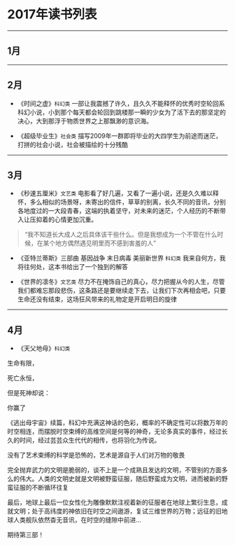 # 2017年读书列表
---

## 1月

---

## 2月

- 《时间之虚》`科幻类` 一部让我震撼了许久，且久久不能释怀的优秀时空轮回系科幻小说，小到那个每天都会轮回到跳楼那一瞬的少女为了活下去的那坚定的决心，大到那浮于物质世界之上那飘渺的意识海。

- 《超级毕业生》`社会类` 描写2009年一群即将毕业的大四学生为前途而迷茫，打拼的社会小说，社会被描绘的十分残酷

---

## 3月

- 《秒速五厘米》`文艺类` 电影看了好几遍，又看了一遍小说，还是久久难以释怀，多么相似的场景呀，未寄出的信件，草草的别离，长久不同的音讯，分别各地度过的一大段青春，这端的执着坚守，对未来的迷茫，个人经历的不断带入让压抑着的心情更加沉重。

> “我不知道长大成人之后具体该干些什么。但是我想成为一个不管在什么时候，在某个地方偶然遇见明里而不感到害羞的人”

- 《亚特兰蒂斯》三部曲 基因战争 末日病毒 美丽新世界 `科幻类` 我来自何方，我将往何处，这本书给出了一个独到的解答

- 《世界的凛冬》`文艺类`  尽力不在掩饰自己的真心，尽力把握从今的人生，尽管我们都难忘那段悲伤，这条路还是要继续走下去，让我们下次再相会吧，只要生命还没有结束，这场狂风带来的礼物定是开启明日的旋律

---

## 4月

- 《天父地母》`科幻类`

生命有限，

死亡永恒，

但是死神却说：

你赢了

《逃出母宇宙》续篇，科幻中充满这神话的色彩，概率的不确定性可以将数万年的时空相连，而摆脱时空束缚的高维空间是何等的神奇，无论多真实的事件，经过长久的时间，经过芸芸众生代代的相传，也将羽化为传说。

没有了艺术束缚的科学是恐怖的，艺术是源自于人们对万物的敬畏

完全抛弃武力的文明是脆弱的，谈不上是一个成熟且发达的文明，不管别的方面多么的伟大。人类的文明史就是文明被野蛮征服，随后野蛮成为文明，进而被新的野蛮征服的不断循环往复

最后，地球上最后一位女性化为雕像默默注视着新的征服者在地球上繁衍生息，成就文明；处于高纬度的神依旧在时空之间遨游，复试三维世界的万物；远征的旧地球人类舰队依然杳无音讯，在时空的缝隙中前进...

 期待第三部！
